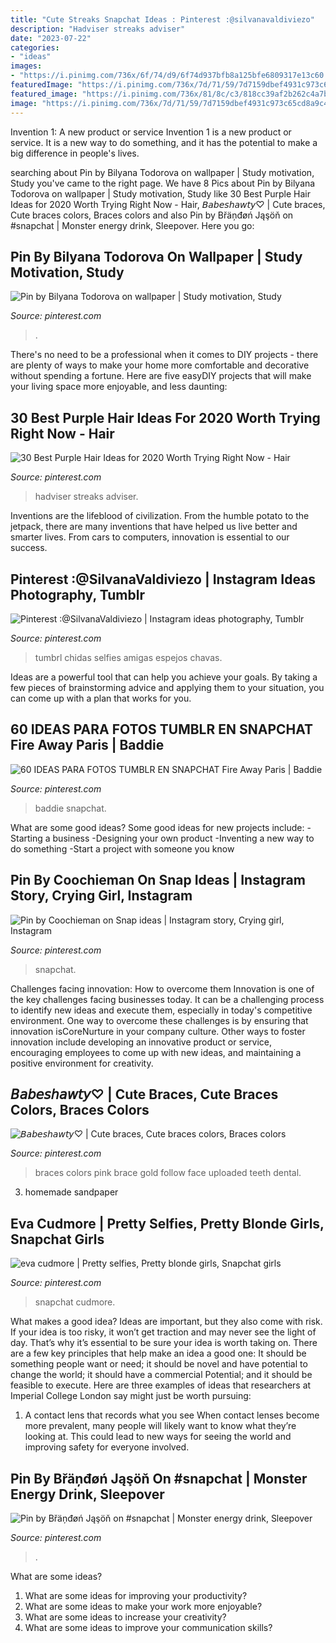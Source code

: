 ```yaml
---
title: "Cute Streaks Snapchat Ideas : Pinterest :@silvanavaldiviezo"
description: "Hadviser streaks adviser"
date: "2023-07-22"
categories:
- "ideas"
images:
- "https://i.pinimg.com/736x/6f/74/d9/6f74d937bfb8a125bfe6809317e13c60.jpg"
featuredImage: "https://i.pinimg.com/736x/7d/71/59/7d7159dbef4931c973c65cd8a9c4a3e6.jpg"
featured_image: "https://i.pinimg.com/736x/81/8c/c3/818cc39af2b262c4a7bff1bf922cd98a.jpg"
image: "https://i.pinimg.com/736x/7d/71/59/7d7159dbef4931c973c65cd8a9c4a3e6.jpg"
---
```



Invention 1: A new product or service
Invention 1 is a new product or service. It is a new way to do something, and it has the potential to make a big difference in people's lives.

	

		
searching about Pin by Bilyana Todorova on wallpaper | Study motivation, Study you've came to the right page. We have 8 Pics about Pin by Bilyana Todorova on wallpaper | Study motivation, Study like 30 Best Purple Hair Ideas for 2020 Worth Trying Right Now - Hair, 𝘉𝘢𝘣𝘦𝘴𝘩𝘢𝘸𝘵𝘺♡ | Cute braces, Cute braces colors, Braces colors and also Pin by Břäņđøń Jąşöň on #snapchat | Monster energy drink, Sleepover. Here you go:
		
    
## Pin By Bilyana Todorova On Wallpaper | Study Motivation, Study

<img loading=lazy src="https://i.pinimg.com/736x/4b/f1/05/4bf10585fc4c6ec22417d8ae92b36547.jpg" onerror="this.onerror=null;this.src='https://tse4.mm.bing.net/th?id=OIP.VD4roO6yPQCScRagtj8ZAAHaNL&amp;pid=15.1';" alt="Pin by Bilyana Todorova on wallpaper | Study motivation, Study">

_Source: pinterest.com_

>. 

	

There's no need to be a professional when it comes to DIY projects - there are plenty of ways to make your home more comfortable and decorative without spending a fortune. Here are five easyDIY projects that will make your living space more enjoyable, and less daunting: 

    
## 30 Best Purple Hair Ideas For 2020 Worth Trying Right Now - Hair

<img loading=lazy src="https://i.pinimg.com/736x/22/9c/92/229c924f2d80c278f3530652e47d0041.jpg" onerror="this.onerror=null;this.src='https://tse4.mm.bing.net/th?id=OIP.soPmfD8ZnHA5NrMHzNce5QHaJM&amp;pid=15.1';" alt="30 Best Purple Hair Ideas for 2020 Worth Trying Right Now - Hair">

_Source: pinterest.com_

>hadviser streaks adviser. 

	

Inventions are the lifeblood of civilization. From the humble potato to the jetpack, there are many inventions that have helped us live better and smarter lives. From cars to computers, innovation is essential to our success.

    
## Pinterest :@SilvanaValdiviezo | Instagram Ideas Photography, Tumblr

<img loading=lazy src="https://i.pinimg.com/736x/39/c7/6c/39c76cc85a9d7b08d7cc675493575ba5.jpg" onerror="this.onerror=null;this.src='https://tse3.mm.bing.net/th?id=OIP.zTrd2a-T-z-9SqE95ixxEgHaJ3&amp;pid=15.1';" alt="Pinterest :@SilvanaValdiviezo | Instagram ideas photography, Tumblr">

_Source: pinterest.com_

>tumbrl chidas selfies amigas espejos chavas. 

	

Ideas are a powerful tool that can help you achieve your goals. By taking a few pieces of brainstorming advice and applying them to your situation, you can come up with a plan that works for you.

    
## 60 IDEAS PARA FOTOS TUMBLR EN SNAPCHAT Fire Away Paris | Baddie

<img loading=lazy src="https://i.pinimg.com/736x/cf/df/0f/cfdf0ff3cbceb87a758b0e65338608c1.jpg" onerror="this.onerror=null;this.src='https://tse4.mm.bing.net/th?id=OIP.ea9dLXf_x3XCNv1BwV2T2AHaJ4&amp;pid=15.1';" alt="60 IDEAS PARA FOTOS TUMBLR EN SNAPCHAT Fire Away Paris | Baddie">

_Source: pinterest.com_

>baddie snapchat. 

	

What are some good ideas?
Some good ideas for new projects include: 
-Starting a business 
-Designing your own product 
-Inventing a new way to do something 
-Start a project with someone you know

    
## Pin By Coochieman On Snap Ideas | Instagram Story, Crying Girl, Instagram

<img loading=lazy src="https://i.pinimg.com/736x/81/8c/c3/818cc39af2b262c4a7bff1bf922cd98a.jpg" onerror="this.onerror=null;this.src='https://tse2.mm.bing.net/th?id=OIP.iEoKliUEbY0M9aTQCbRhTQHaNL&amp;pid=15.1';" alt="Pin by Coochieman on Snap ideas | Instagram story, Crying girl, Instagram">

_Source: pinterest.com_

>snapchat. 

	

Challenges facing innovation: How to overcome them
Innovation is one of the key challenges facing businesses today. It can be a challenging process to identify new ideas and execute them, especially in today's competitive environment. One way to overcome these challenges is by ensuring that innovation isCoreNurture in your company culture. Other ways to foster innovation include developing an innovative product or service, encouraging employees to come up with new ideas, and maintaining a positive environment for creativity.

    
## 𝘉𝘢𝘣𝘦𝘴𝘩𝘢𝘸𝘵𝘺♡ | Cute Braces, Cute Braces Colors, Braces Colors

<img loading=lazy src="https://i.pinimg.com/736x/51/48/38/5148381eb4cc99c95aff85dc4eeea893.jpg" onerror="this.onerror=null;this.src='https://tse1.mm.bing.net/th?id=OIP.yCQcUde--26UIEiirPnl1wHaHd&amp;pid=15.1';" alt="𝘉𝘢𝘣𝘦𝘴𝘩𝘢𝘸𝘵𝘺♡ | Cute braces, Cute braces colors, Braces colors">

_Source: pinterest.com_

>braces colors pink brace gold follow face uploaded teeth dental. 

	

3. homemade sandpaper

    
## Eva Cudmore | Pretty Selfies, Pretty Blonde Girls, Snapchat Girls

<img loading=lazy src="https://i.pinimg.com/736x/6f/74/d9/6f74d937bfb8a125bfe6809317e13c60.jpg" onerror="this.onerror=null;this.src='https://tse1.mm.bing.net/th?id=OIP.ECJwqjQBqqs5soUbmMRDtgHaNK&amp;pid=15.1';" alt="eva cudmore | Pretty selfies, Pretty blonde girls, Snapchat girls">

_Source: pinterest.com_

>snapchat cudmore. 

	

What makes a good idea?
Ideas are important, but they also come with risk. If your idea is too risky, it won’t get traction and may never see the light of day. That’s why it’s essential to be sure your idea is worth taking on. There are a few key principles that help make an idea a good one: It should be something people want or need; it should be novel and have potential to change the world; it should have a commercial Potential; and it should be feasible to execute. Here are three examples of ideas that researchers at Imperial College London say might just be worth pursuing: 
1. A contact lens that records what you see When contact lenses become more prevalent, many people will likely want to know what they’re looking at. This could lead to new ways for seeing the world and improving safety for everyone involved.

    
## Pin By Břäņđøń Jąşöň On #snapchat | Monster Energy Drink, Sleepover

<img loading=lazy src="https://i.pinimg.com/736x/7d/71/59/7d7159dbef4931c973c65cd8a9c4a3e6.jpg" onerror="this.onerror=null;this.src='https://tse2.mm.bing.net/th?id=OIP.K7fNf5jxVmxcUath0kL1tAHaNL&amp;pid=15.1';" alt="Pin by Břäņđøń Jąşöň on #snapchat | Monster energy drink, Sleepover">

_Source: pinterest.com_

>. 

	

What are some ideas?
1. What are some ideas for improving your productivity?
2. What are some ideas to make your work more enjoyable?
3. What are some ideas to increase your creativity?
4. What are some ideas to improve your communication skills?

